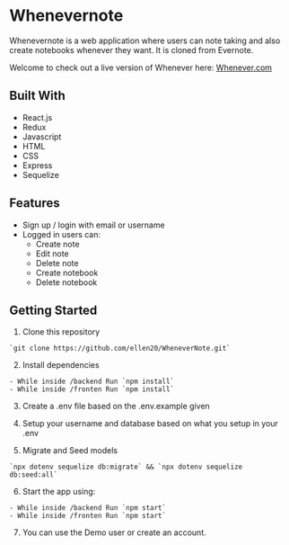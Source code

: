 # Whenevernote

Whenevernote is a web application where users can note taking and also create notebooks whenever they want. It is cloned from Evernote.

Welcome to check out a live version of Whenever here: [Whenever.com](https://whenever-note.herokuapp.com/)

## Built With
  - React.js
  - Redux
  - Javascript
  - HTML
  - CSS
  - Express
  - Sequelize

## Features
  - Sign up / login with email or username
  - Logged in users can:
    - Create note
    - Edit note
    - Delete note
    - Create notebook
    - Delete notebook

## Getting Started

  1. Clone this repository

    `git clone https://github.com/ellen20/WheneverNote.git`

  2. Install dependencies

    - While inside /backend Run `npm install`
    - While inside /fronten Run `npm install`

  3. Create a .env file based on the .env.example given

  4. Setup your username and database based on what you setup in your .env

  5. Migrate and Seed models

    `npx dotenv sequelize db:migrate` && `npx dotenv sequelize db:seed:all`

  6. Start the app using:

    - While inside /backend Run `npm start`
    - While inside /fronten Run `npm start`

  7. You can use the Demo user or create an account.
